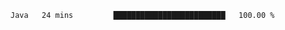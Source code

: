 <!--START_SECTION:waka-->

```txt
Java   24 mins         █████████████████████████   100.00 %
```

<!--END_SECTION:waka-->
